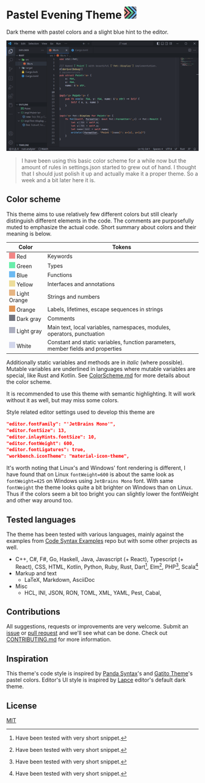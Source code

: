 # Pastel Evening Theme <img src="icon.png" width="32">

Dark theme with pastel colors and a slight blue hint to the editor.

![](resources/example_rust.png)

> I have been using this basic color scheme for a while now but the amount of rules in settings.json started to grew out of hand. 
> I thought that I should just polish it up and actually make it a proper theme.
> So a week and a bit later here it is.

## Color scheme

This theme aims to use relatively few different colors but still clearly distinguish different elements in the code. 
The comments are purposefully muted to emphasize the actual code. 
Short summary about colors and their meaning is below.

| Color                                   | Tokens                                                                           |
| --------------------------------------- | -------------------------------------------------------------------------------- |
| ![](resources/cf28585.png) Red          | Keywords                                                                         |
| ![](resources/c69edab.png) Green        | Types                                                                            |
| ![](resources/c6dbaf2.png) Blue         | Functions                                                                        |
| ![](resources/ceddd9a.png) Yellow       | Interfaces and annotations                                                       |
| ![](resources/ce6b583.png) Light Orange | Strings and numbers                                                              |
| ![](resources/cdf9355.png) Orange       | Labels, lifetimes, escape sequences in strings                                   |
| ![](resources/c737580.png) Dark gray    | Comments                                                                         |
| ![](resources/cacafbf.png) Light gray   | Main text, local variables, namespaces, modules, operators, punctuation          |
| ![](resources/cd1d5eb.png) White        | Constant and static variables, function parameters, member fields and properties |

Additionally static variables and methods are in *italic* (where possible). 
Mutable variables are underlined in languages where mutable variables are special, like Rust and Kotlin. 
See [ColorScheme.md] for more details about the color scheme.

It is recommended to use this theme with semantic highlighting. 
It will work without it as well, but may miss some colors.

Style related editor settings used to develop this theme are
```json
"editor.fontFamily": "'JetBrains Mono'",
"editor.fontSize": 13,
"editor.inlayHints.fontSize": 10,
"editor.fontWeight": 600,
"editor.fontLigatures": true,
"workbench.iconTheme": "material-icon-theme",
```
It's worth noting that Linux's and Windows' font rendering is different, I have found that on Linux `fontWeight=600` is about the same look as `fontWeight=425` on Windows using `JetBrains Mono` font. 
With same `fontWeight` the theme looks quite a bit brighter on Windows than on Linux.
Thus if the colors seem a bit too bright you can slightly lower the fontWeight and other way around too.

## Tested languages

The theme has been tested with various languages, mainly against the examples from [Code Syntax Examples] repo but with some other projects as well.

* C++, C#, F#, Go, Haskell, Java, Javascript (+ React), Typescript (+ React), CSS, HTML, Kotlin, Python, Ruby, Rust, Dart[^1], Elm[^1], PHP[^1], Scala[^1]
* Markup and text
    * LaTeX, Markdown, AsciiDoc
* Misc
    * HCL, INI, JSON, RON, TOML, XML, YAML, Pest, Cabal, 

[^1]: Have been tested with very short snippet.

## Contributions

All suggestions, requests or improvements are very welcome. 
Submit an [issue] or [pull request] and we'll see what can be done.
Check out [CONTRIBUTING.md] for more information.

## Inspiration

This theme's code style is inspired by [Panda Syntax]'s and [Gatito Theme]'s pastel colors. 
Editor's UI style is inspired by [Lapce] editor's default dark theme.

## License

[MIT](LICENSE.md)

[Code Syntax Examples]: https://github.com/kaiusl/code_syntax_examples
[repository]: https://github.com/kaiusl/pastel_evening_vscode
[pull request]: https://github.com/kaiusl/pastel_evening_vscode/pulls
[issue]: https://github.com/kaiusl/pastel_evening_vscode/issues
[Marketplace]: https://marketplace.visualstudio.com/items?itemName=kaiusl.paste-evening-theme
[Panda Syntax]: https://marketplace.visualstudio.com/items?itemName=tinkertrain.theme-panda
[Gatito Theme]: https://marketplace.visualstudio.com/items?itemName=pawelgrzybek.gatito-theme
[Lapce]: https://lapce.dev/
[ColorScheme.md]: https://github.com/kaiusl/pastel_evening_vscode/blob/main/ColorScheme.md
[CONTRIBUTING.md]: https://github.com/kaiusl/pastel_evening_vscode/blob/main/CONTRIBUTING.md
